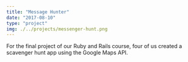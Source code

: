 ```yaml
---
title: "Message Hunter"
date: "2017-08-10"
type: "project"
img: ./../projects/messenger-hunt.png
---
```


For the final project of our Ruby and Rails course, four of us created a scavenger hunt app using the Google Maps API.